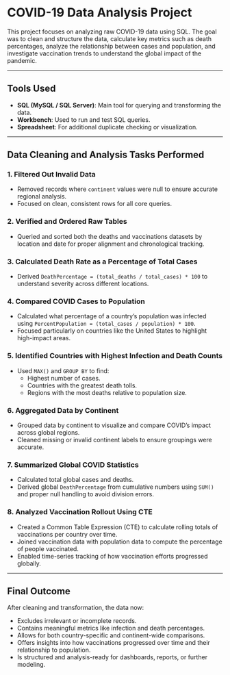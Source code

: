 # COVID-19 Data Analysis Project

This project focuses on analyzing raw COVID-19 data using SQL. The goal was to clean and structure the data, calculate key metrics such as death percentages, analyze the relationship between cases and population, and investigate vaccination trends to understand the global impact of the pandemic.

---

## Tools Used

- **SQL (MySQL / SQL Server)**: Main tool for querying and transforming the data.
- **Workbench**: Used to run and test SQL queries.
- **Spreadsheet**: For additional duplicate checking or visualization.

---

## Data Cleaning and Analysis Tasks Performed

### 1. Filtered Out Invalid Data
- Removed records where `continent` values were null to ensure accurate regional analysis.
- Focused on clean, consistent rows for all core queries.

### 2. Verified and Ordered Raw Tables
- Queried and sorted both the deaths and vaccinations datasets by location and date for proper alignment and chronological tracking.

### 3. Calculated Death Rate as a Percentage of Total Cases
- Derived `DeathPercentage = (total_deaths / total_cases) * 100` to understand severity across different locations.

### 4. Compared COVID Cases to Population
- Calculated what percentage of a country’s population was infected using `PercentPopulation = (total_cases / population) * 100`.
- Focused particularly on countries like the United States to highlight high-impact areas.

### 5. Identified Countries with Highest Infection and Death Counts
- Used `MAX()` and `GROUP BY` to find:
  - Highest number of cases.
  - Countries with the greatest death tolls.
  - Regions with the most deaths relative to population size.

### 6. Aggregated Data by Continent
- Grouped data by continent to visualize and compare COVID’s impact across global regions.
- Cleaned missing or invalid continent labels to ensure groupings were accurate.

### 7. Summarized Global COVID Statistics
- Calculated total global cases and deaths.
- Derived global `DeathPercentage` from cumulative numbers using `SUM()` and proper null handling to avoid division errors.

### 8. Analyzed Vaccination Rollout Using CTE
- Created a Common Table Expression (CTE) to calculate rolling totals of vaccinations per country over time.
- Joined vaccination data with population data to compute the percentage of people vaccinated.
- Enabled time-series tracking of how vaccination efforts progressed globally.

---

## Final Outcome

After cleaning and transformation, the data now:
- Excludes irrelevant or incomplete records.
- Contains meaningful metrics like infection and death percentages.
- Allows for both country-specific and continent-wide comparisons.
- Offers insights into how vaccinations progressed over time and their relationship to population.
- Is structured and analysis-ready for dashboards, reports, or further modeling.
